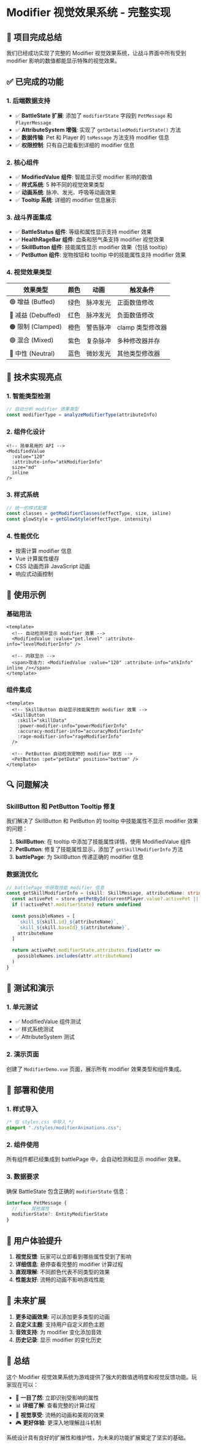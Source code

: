 # Modifier 视觉效果系统 - 完整实现

## 🎉 项目完成总结

我们已经成功实现了完整的 Modifier 视觉效果系统，让战斗界面中所有受到 modifier 影响的数值都能显示特殊的视觉效果。

## ✅ 已完成的功能

### 1. 后端数据支持
- ✅ **BattleState 扩展**: 添加了 `modifierState` 字段到 `PetMessage` 和 `PlayerMessage`
- ✅ **AttributeSystem 增强**: 实现了 `getDetailedModifierState()` 方法
- ✅ **数据传输**: Pet 和 Player 的 `toMessage` 方法支持 modifier 信息
- ✅ **权限控制**: 只有自己能看到详细的 modifier 信息

### 2. 核心组件
- ✅ **ModifiedValue 组件**: 智能显示受 modifier 影响的数值
- ✅ **样式系统**: 5 种不同的视觉效果类型
- ✅ **动画系统**: 脉冲、发光、呼吸等动画效果
- ✅ **Tooltip 系统**: 详细的 modifier 信息展示

### 3. 战斗界面集成
- ✅ **BattleStatus 组件**: 等级和属性显示支持 modifier 效果
- ✅ **HealthRageBar 组件**: 血条和怒气条支持 modifier 视觉效果
- ✅ **SkillButton 组件**: 技能属性显示 modifier 效果（包括 tooltip）
- ✅ **PetButton 组件**: 宠物按钮和 tooltip 中的技能属性支持 modifier 效果

### 4. 视觉效果类型

| 效果类型 | 颜色 | 动画 | 触发条件 |
|---------|------|------|----------|
| 🟢 增益 (Buffed) | 绿色 | 脉冲发光 | 正面数值修改 |
| 🔴 减益 (Debuffed) | 红色 | 脉冲发光 | 负面数值修改 |
| 🟠 限制 (Clamped) | 橙色 | 警告脉冲 | clamp 类型修改器 |
| 🟣 混合 (Mixed) | 紫色 | 复杂脉冲 | 多种修改器并存 |
| 🔵 中性 (Neutral) | 蓝色 | 微妙发光 | 其他类型修改器 |

## 🔧 技术实现亮点

### 1. 智能类型检测
```typescript
// 自动分析 modifier 效果类型
const modifierType = analyzeModifierType(attributeInfo)
```

### 2. 组件化设计
```vue
<!-- 简单易用的 API -->
<ModifiedValue 
  :value="120" 
  :attribute-info="atkModifierInfo"
  size="md"
  inline
/>
```

### 3. 样式系统
```typescript
// 统一的样式配置
const classes = getModifierClasses(effectType, size, inline)
const glowStyle = getGlowStyle(effectType, intensity)
```

### 4. 性能优化
- 按需计算 modifier 信息
- Vue 计算属性缓存
- CSS 动画而非 JavaScript 动画
- 响应式动画控制

## 🎨 使用示例

### 基础用法
```vue
<template>
  <!-- 自动检测并显示 modifier 效果 -->
  <ModifiedValue :value="pet.level" :attribute-info="levelModifierInfo" />
  
  <!-- 内联显示 -->
  <span>攻击力: <ModifiedValue :value="120" :attribute-info="atkInfo" inline /></span>
</template>
```

### 组件集成
```vue
<template>
  <!-- SkillButton 自动显示技能属性的 modifier 效果 -->
  <SkillButton 
    :skill="skillData"
    :power-modifier-info="powerModifierInfo"
    :accuracy-modifier-info="accuracyModifierInfo"
    :rage-modifier-info="rageModifierInfo"
  />
  
  <!-- PetButton 自动检测宠物的 modifier 状态 -->
  <PetButton :pet="petData" position="bottom" />
</template>
```

## 🔍 问题解决

### SkillButton 和 PetButton Tooltip 修复
我们解决了 SkillButton 和 PetButton 的 tooltip 中技能属性不显示 modifier 效果的问题：

1. **SkillButton**: 在 tooltip 中添加了技能属性详情，使用 ModifiedValue 组件
2. **PetButton**: 修复了技能属性显示，添加了 `getSkillModifierInfo` 方法
3. **battlePage**: 为 SkillButton 传递正确的 modifier 信息

### 数据流优化
```typescript
// battlePage 中获取技能 modifier 信息
const getSkillModifierInfo = (skill: SkillMessage, attributeName: string) => {
  const activePet = store.getPetById(currentPlayer.value?.activePet || '')
  if (!activePet?.modifierState) return undefined
  
  const possibleNames = [
    `skill_${skill.id}_${attributeName}`,
    `skill_${skill.baseId}_${attributeName}`,
    attributeName
  ]
  
  return activePet.modifierState.attributes.find(attr => 
    possibleNames.includes(attr.attributeName)
  )
}
```

## 🧪 测试和演示

### 1. 单元测试
- ✅ ModifiedValue 组件测试
- ✅ 样式系统测试
- ✅ AttributeSystem 测试

### 2. 演示页面
创建了 `ModifierDemo.vue` 页面，展示所有 modifier 效果类型和组件集成。

## 🚀 部署和使用

### 1. 样式导入
```css
/* 在 styles.css 中导入 */
@import "./styles/modifierAnimations.css";
```

### 2. 组件使用
所有组件都已经集成到 battlePage 中，会自动检测和显示 modifier 效果。

### 3. 数据要求
确保 BattleState 包含正确的 `modifierState` 信息：
```typescript
interface PetMessage {
  // ... 其他属性
  modifierState?: EntityModifierState
}
```

## 🎯 用户体验提升

1. **视觉反馈**: 玩家可以立即看到哪些属性受到了影响
2. **详细信息**: 悬停查看完整的 modifier 计算过程
3. **直观理解**: 不同颜色代表不同类型的效果
4. **性能友好**: 流畅的动画不影响游戏性能

## 🔮 未来扩展

1. **更多动画效果**: 可以添加更多类型的动画
2. **自定义主题**: 支持用户自定义颜色主题
3. **音效支持**: 为 modifier 变化添加音效
4. **历史记录**: 显示 modifier 的变化历史

## 📝 总结

这个 Modifier 视觉效果系统为游戏提供了强大的数值透明度和视觉反馈功能。玩家现在可以：

- 🎯 **一目了然**: 立即识别受影响的属性
- 📊 **详细了解**: 查看完整的计算过程
- 🎨 **视觉享受**: 流畅的动画和美观的效果
- 🎮 **更好体验**: 更深入地理解战斗机制

系统设计具有良好的扩展性和维护性，为未来的功能扩展奠定了坚实的基础。
